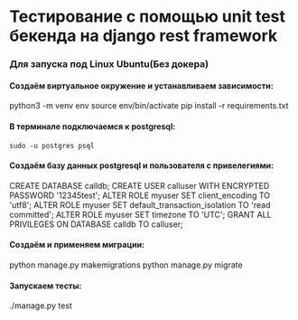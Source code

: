 # Тестирование с помощью unit test бекенда на django rest framework
### Для запуска под Linux Ubuntu(Без докера)
#### Создаём виртуальное окружение и устанавливаем зависимости: 
  python3 -m venv env
  source env/bin/activate
  pip install -r requirements.txt
#### В терминале подключаемся к postgresql:
    sudo -u postgres psql
#### Создаём базу данных postgresql и пользователя с привелегиями:
  CREATE DATABASE calldb;
  CREATE USER calluser WITH ENCRYPTED PASSWORD '12345test';
  ALTER ROLE myuser SET client_encoding TO 'utf8';
  ALTER ROLE myuser SET default_transaction_isolation TO 'read committed';
  ALTER ROLE myuser SET timezone TO 'UTC';
  GRANT ALL PRIVILEGES ON DATABASE calldb TO calluser;
#### Создаём и применяем миграции:
  python manage.py makemigrations
  python manage.py migrate
#### Запускаем тесты:
  ./manage.py test

